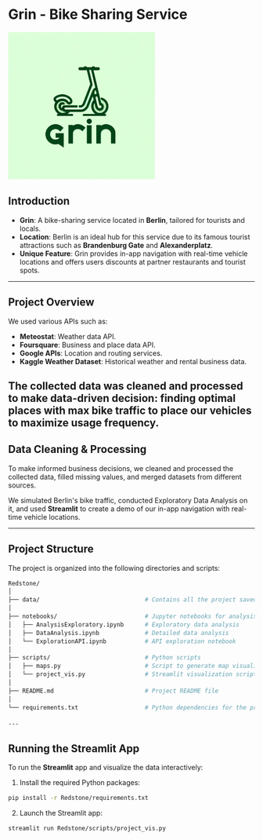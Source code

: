 # Grin - Bike Sharing Service

<img src="data/grin_logo.png" alt="Grin Logo" width="300"/>

## Introduction

- **Grin**: A bike-sharing service located in **Berlin**, tailored for tourists and locals.
- **Location**: Berlin is an ideal hub for this service due to its famous tourist attractions such as **Brandenburg Gate** and **Alexanderplatz**.
- **Unique Feature**: Grin provides in-app navigation with real-time vehicle locations and offers users discounts at partner restaurants and tourist spots.

---

## Project Overview

We used various APIs such as:

- **Meteostat**: Weather data API.
- **Foursquare**: Business and place data API.
- **Google APIs**: Location and routing services.
- **Kaggle Weather Dataset**: Historical weather and rental business data.

The collected data was cleaned and processed to make data-driven decision: finding optimal places with max bike traffic to place our vehicles to maximize usage frequency.
---

## Data Cleaning & Processing

To make informed business decisions, we cleaned and processed the collected data, filled missing values, and merged datasets from different sources.

We simulated Berlin's bike traffic, conducted Exploratory Data Analysis on it, and used **Streamlit** to create a demo of our in-app navigation with real-time vehicle locations.

---

## Project Structure

The project is organized into the following directories and scripts:
```bash
Redstone/
│
├── data/                              # Contains all the project saved datasets
│
├── notebooks/                         # Jupyter notebooks for analysis and exploration
│   ├── AnalysisExploratory.ipynb      # Exploratory data analysis
│   ├── DataAnalysis.ipynb             # Detailed data analysis
│   └── ExplorationAPI.ipynb           # API exploration notebook
│
├── scripts/                           # Python scripts
│   ├── maps.py                        # Script to generate map visualizations
│   └── project_vis.py                 # Streamlit visualization script
│
├── README.md                          # Project README file
│
└── requirements.txt                   # Python dependencies for the project

---
```
## Running the Streamlit App

To run the **Streamlit** app and visualize the data interactively:

1. Install the required Python packages:
```bash
pip install -r Redstone/requirements.txt
```

2.	Launch the Streamlit app:
```bash
streamlit run Redstone/scripts/project_vis.py
```
